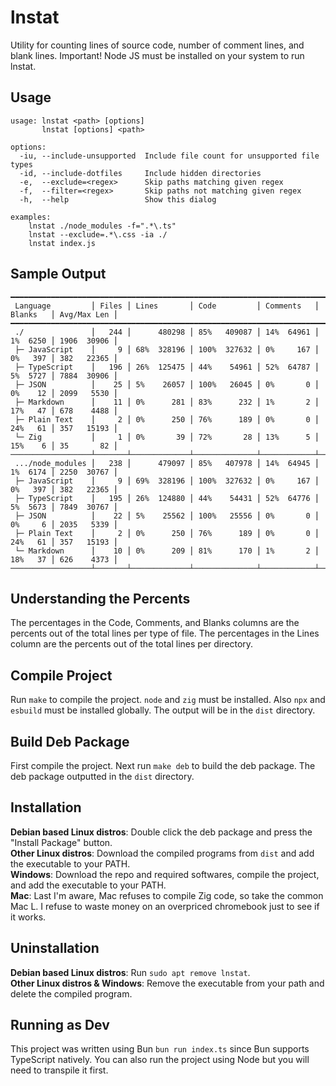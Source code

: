 # lnstat
Utility for counting lines of source code,
number of comment lines, and blank lines.
Important! Node JS must be installed
on your system to run lnstat.

## Usage
```
usage: lnstat <path> [options]
       lnstat [options] <path>

options:
  -iu, --include-unsupported  Include file count for unsupported file types
  -id, --include-dotfiles     Include hidden directories
  -e,  --exclude=<regex>      Skip paths matching given regex
  -f,  --filter=<regex>       Skip paths not matching given regex
  -h,  --help                 Show this dialog

examples:
    lnstat ./node_modules -f=".*\.ts"
    lnstat --exclude=.*\.css -ia ./
    lnstat index.js
```

## Sample Output
```
━━━━━━━━━━━━━━━━━━━━━━━━━━━━━━━━━━━━━━━━━━━━━━━━━━━━━━━━━━━━━━━━━━━━━━━━━━━━━━━━━━━━━━━━━━━━━━
 Language         ⎪ Files ⎪ Lines       ⎪ Code         ⎪ Comments   ⎪ Blanks   ⎪ Avg/Max Len ⎪
━━━━━━━━━━━━━━━━━━━━━━━━━━━━━━━━━━━━━━━━━━━━━━━━━━━━━━━━━━━━━━━━━━━━━━━━━━━━━━━━━━━━━━━━━━━━━━
 ./               ⎪   244 ⎪      480298 ⎪ 85%   409087 ⎪ 14%  64961 ⎪ 1%  6250 ⎪ 1906  30906 ⎪
 ├─ JavaScript    ⎪     9 ⎪ 68%  328196 ⎪ 100%  327632 ⎪ 0%     167 ⎪ 0%   397 ⎪ 382   22365 ⎪
 ├─ TypeScript    ⎪   196 ⎪ 26%  125475 ⎪ 44%    54961 ⎪ 52%  64787 ⎪ 5%  5727 ⎪ 7884  30906 ⎪
 ├─ JSON          ⎪    25 ⎪ 5%    26057 ⎪ 100%   26045 ⎪ 0%       0 ⎪ 0%    12 ⎪ 2099   5530 ⎪
 ├─ Markdown      ⎪    11 ⎪ 0%      281 ⎪ 83%      232 ⎪ 1%       2 ⎪ 17%   47 ⎪ 678    4488 ⎪
 ├─ Plain Text    ⎪     2 ⎪ 0%      250 ⎪ 76%      189 ⎪ 0%       0 ⎪ 24%   61 ⎪ 357   15193 ⎪
 └─ Zig           ⎪     1 ⎪ 0%       39 ⎪ 72%       28 ⎪ 13%      5 ⎪ 15%    6 ⎪ 35       82 ⎪
──────────────────┴───────┴─────────────┴──────────────┴────────────┴──────────┴─────────────┘
 .../node_modules ⎪   238 ⎪      479097 ⎪ 85%   407978 ⎪ 14%  64945 ⎪ 1%  6174 ⎪ 2250  30767 ⎪
 ├─ JavaScript    ⎪     9 ⎪ 69%  328196 ⎪ 100%  327632 ⎪ 0%     167 ⎪ 0%   397 ⎪ 382   22365 ⎪
 ├─ TypeScript    ⎪   195 ⎪ 26%  124880 ⎪ 44%    54431 ⎪ 52%  64776 ⎪ 5%  5673 ⎪ 7849  30767 ⎪
 ├─ JSON          ⎪    22 ⎪ 5%    25562 ⎪ 100%   25556 ⎪ 0%       0 ⎪ 0%     6 ⎪ 2035   5339 ⎪
 ├─ Plain Text    ⎪     2 ⎪ 0%      250 ⎪ 76%      189 ⎪ 0%       0 ⎪ 24%   61 ⎪ 357   15193 ⎪
 └─ Markdown      ⎪    10 ⎪ 0%      209 ⎪ 81%      170 ⎪ 1%       2 ⎪ 18%   37 ⎪ 626    4373 ⎪
──────────────────┴───────┴─────────────┴──────────────┴────────────┴──────────┴─────────────┘
```

## Understanding the Percents
The percentages in the Code, Comments, and Blanks columns are the percents out of the total lines per type of file.
The percentages in the Lines column are the percents out of the total lines per directory.

## Compile Project
Run `make` to compile the project. `node` and `zig` must be installed. Also `npx` and 
`esbuild` must be installed globally. The output will be in the `dist` directory.

## Build Deb Package
First compile the project. Next run `make deb` to build the deb package. 
The deb package outputted in the `dist` directory.

## Installation
**Debian based Linux distros**: Double click the deb package and press the "Install Package" button.  
**Other Linux distros**: Download the compiled programs from `dist` and add the executable to your PATH.  
**Windows**: Download the repo and required softwares, compile the project, and add the executable to your PATH.  
**Mac**: Last I'm aware, Mac refuses to compile Zig code, so take the common Mac L. I refuse to waste money 
on an overpriced chromebook just to see if it works.

## Uninstallation
**Debian based Linux distros**: Run `sudo apt remove lnstat`.  
**Other Linux distros & Windows**: Remove the executable from your path and delete the compiled program.

## Running as Dev
This project was written using Bun `bun run index.ts` since Bun supports TypeScript natively. 
You can also run the project using Node but you will need to transpile it first.